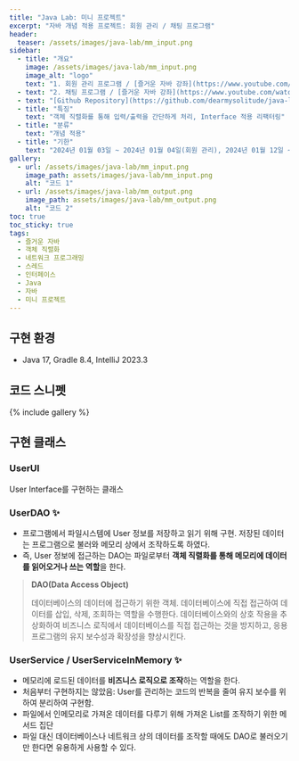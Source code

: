 ```yaml
---
title: "Java Lab: 미니 프로젝트"
excerpt: "자바 개념 적용 프로젝트: 회원 관리 / 채팅 프로그램"
header:
  teaser: /assets/images/java-lab/mm_input.png
sidebar:
  - title: "개요"
    image: /assets/images/java-lab/mm_input.png
    image_alt: "logo"
    text: "1. 회원 관리 프로그램 / [즐거운 자바 강좌](https://www.youtube.com/watch?v=HEsAMjd8zpo) "
  - text: "2. 채팅 프로그램 / [즐거운 자바 강좌](https://www.youtube.com/watch?v=_23srXUbhz0&t=81s)" 
  - text: "[Github Repository](https://github.com/dearmysolitude/java-lab)" 
  - title: "특징"
    text: "객체 직렬화를 통해 입력/출력을 간단하게 처리, Interface 적용 리팩터링"
  - title: "분류"
    text: "개념 적용"
  - title: "기한"
    text: "2024년 01월 03일 ~ 2024년 01월 04일(회원 관리), 2024년 01월 12일 ~ 2024년 01월 13일(채팅)"
gallery:
  - url: /assets/images/java-lab/mm_input.png
    image_path: assets/images/java-lab/mm_input.png
    alt: "코드 1"
  - url: /assets/images/java-lab/mm_output.png
    image_path: assets/images/java-lab/mm_output.png
    alt: "코드 2"
toc: true
toc_sticky: true
tags:
  - 즐거운 자바
  - 객체 직렬화
  - 네트워크 프로그래밍
  - 스레드
  - 인터페이스
  - Java
  - 자바
  - 미니 프로젝트
---
```


## 구현 환경

- Java 17, Gradle 8.4, IntelliJ 2023.3

## 코드 스니펫

{% include gallery %}

## 구현 클래스

### UserUI

User Interface를 구현하는 클래스

### UserDAO ✨

- 프로그램에서 파일시스템에 User 정보를 저장하고 읽기 위해 구현. 저장된 데이터는 프로그램으로 불러와 메모리 상에서 조작하도록 하였다.
- 즉, User 정보에 접근하는 DAO는 파일로부터 **객체 직렬화를 통해 메모리에 데이터를 읽어오거나 쓰는 역할**을 한다.

> **DAO(Data Access Object)**
>
> 데이터베이스의 데이터에 접근하기 위한 객체. 데이터베이스에 직접 접근하여 데이터를 삽입, 삭제, 조회하는 역할을 수행한다. 데이터베이스와의 상호 작용을 추상화하여 비즈니스 로직에서 데이터베이스를 직접 접근하는 것을 방지하고, 응용 프로그램의 유지 보수성과 확장성을 향상시킨다.

### UserService / UserServiceInMemory ✨

- 메모리에 로드된 데이터를 **비즈니스 로직으로 조작**하는 역할을 한다.
- 처음부터 구현하지는 않았음: User를 관리하는 코드의 반복을 줄여 유지 보수를 위하여 분리하여 구현함.
- 파일에서 인메모리로 가져온 데이터를 다루기 위해 가져온 List<User>를 조작하기 위한 메서드 집단
- 파일 대신 데이터베이스나 네트워크 상의 데이터를 조작할 때에도 DAO로 불러오기만 한다면 유용하게 사용할 수 있다.